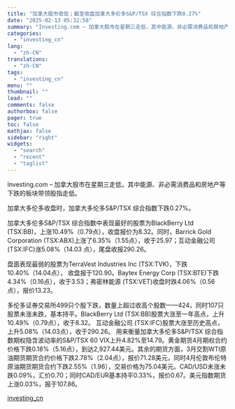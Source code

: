 ```yaml
---
title: "加拿大股市收低；截至收盘加拿大多伦多S&P/TSX 综合指数下跌0.27%"
date: "2025-02-13 05:32:58"
summary: "Investing.com – 加拿大股市在星期三走低，其中能源、非必需消费品和房地产等下跌的板块带..."
categories:
  - "investing_cn"
lang:
  - "zh-CN"
translations:
  - "zh-CN"
tags:
  - "investing_cn"
menu: ""
thumbnail: ""
lead: ""
comments: false
authorbox: false
pager: true
toc: false
mathjax: false
sidebar: "right"
widgets:
  - "search"
  - "recent"
  - "taglist"
---
```


Investing.com – 加拿大股市在星期三走低，其中能源、非必需消费品和房地产等下跌的板块带领股指走低。
  
加拿大多伦多收盘时，加拿大多伦多S&P/TSX 综合指数下跌0.27%。
  
加拿大多伦多S&P/TSX 综合指数中表现最好的股票为BlackBerry Ltd (TSX:BB)，上涨10.49%（0.79点），收盘报价为8.32。同时，Barrick Gold Corporation (TSX:ABX)上涨了6.35%（1.55点），收于25.97；互动金融公司 (TSX:IFC)涨5.08%（14.03 点），尾盘收报290.26。
  
盘面表现最弱的股票为TerraVest Industries Inc (TSX:TVK)，下跌10.40%（14.04点）， 收盘报于120.90。Baytex Energy Corp (TSX:BTE)下跌4.34%（0.16点），收于3.53；弗密林能源 (TSX:VET)收盘时跌4.06%（0.56点），报价13.23。
  
多伦多证券交易所499只个股下跌，数量上超过收高个股数——424，同时107只股票未涨未跌，基本持平。BlackBerry Ltd (TSX:BB)股票大涨至一年高点，上升10.49%（0.79点），收于8.32。 互动金融公司 (TSX:IFC)股票大涨至历史高点，上升5.08%（14.03点），收于290.26。 用来衡量加拿大多伦多S&P/TSX 综合指数期权隐含波动率的S&P/TSX 60 VIX上升4.82%至14.79。黄金期货4月期权合约价格下跌0.18%（5.16点），到达2,927.44美元。其余的期货方面，3月交割WTI原油期货期货合约价格下跌2.78%（2.04点），报价71.28美元，同时4月伦敦布伦特原油期货期货合约下跌2.55%（1.96），交易价格为75.04美元。CAD/USD未涨未跌0.09%，汇价0.70；同时CAD/EUR基本持平0.33%，报价0.67。美元指数期货上涨0.03%，报于107.86。

[investing_cn](https://cn.investing.com/news/stock-market-news/article-2668897)
